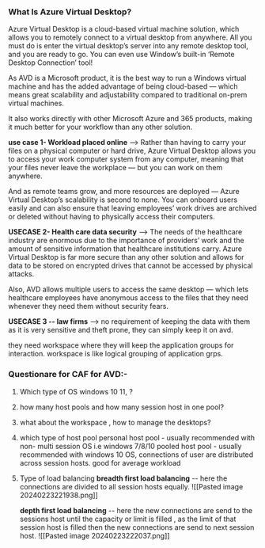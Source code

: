 
### What Is Azure Virtual Desktop?

Azure Virtual Desktop is a cloud-based virtual machine solution, which allows you to remotely connect to a virtual desktop from anywhere. All you must do is enter the virtual desktop’s server into any remote desktop tool, and you are ready to go. You can even use Window’s built-in ‘Remote Desktop Connection’ tool!

As AVD is a Microsoft product, it is the best way to run a Windows virtual machine and has the added advantage of being cloud-based — which means great scalability and adjustability compared to traditional on-prem virtual machines.

It also works directly with other Microsoft Azure and 365 products, making it much better for your workflow than any other solution.


**use case 1- Workload placed online**
--> Rather than having to carry your files on a physical computer or hard drive, Azure Virtual Desktop allows you to access your work computer system from any computer, meaning that your files never leave the workplace — but you can work on them anywhere.

And as remote teams grow, and more resources are deployed — Azure Virtual Desktop’s scalability is second to none. You can onboard users easily and can also ensure that leaving employees’ work drives are archived or deleted without having to physically access their computers.

**USECASE 2- Health care data security**
--> The needs of the healthcare industry are enormous due to the importance of providers’ work and the amount of sensitive information that healthcare institutions carry. Azure Virtual Desktop is far more secure than any other solution and allows for data to be stored on encrypted drives that cannot be accessed by physical attacks.

Also, AVD allows multiple users to access the same desktop — which lets healthcare employees have anonymous access to the files that they need whenever they need them without security fears.


**USECASE 3 -- law firms**
--> no requirement of keeping the data with them as it is very sensitive and theft prone, they can simply keep it on avd.

they need workspace where they will keep the application groups for interaction. workspace is like logical grouping of application grps.
### Questionare for CAF for AVD:-

1. Which type of OS windows 10 11,  ?
2. how many host pools and how many session host in one pool?
3. what about the workspace , how to manage the desktops?
4. which type of host pool
	   personal host pool - usually recommended with non- multi session OS i.e windows 7/8/10
	   pooled host pool - usually recommended with windows 10 OS, connections of user are distributed across session hosts. good for average workload
5. Type of load balancing 
	   **breadth first load balancing** -- here the connections are divided to all session hosts equally.
	   ![[Pasted image 20240223221938.png]]
	   
	**depth first load balancing** -- here the new connections are send to the sessions host until the capacity or limit is filled , as the limit of that session host is filled then the new connections are send to next session host. 
	![[Pasted image 20240223222037.png]]


	   